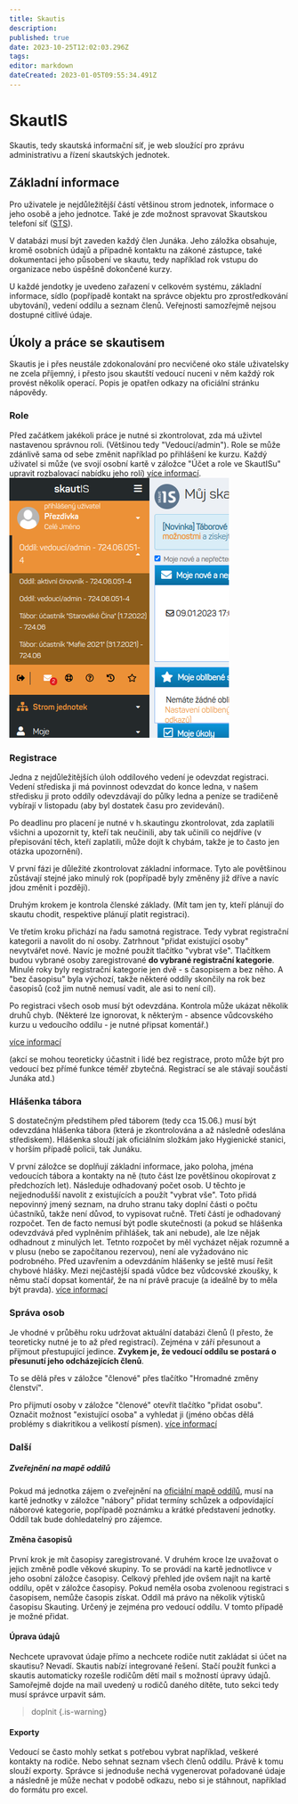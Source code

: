 ```yaml
---
title: Skautis
description: 
published: true
date: 2023-10-25T12:02:03.296Z
tags: 
editor: markdown
dateCreated: 2023-01-05T09:55:34.491Z
---
```


# SkautIS
Skautis, tedy skautská informační síť, je web sloužící pro zprávu administrativu a řízení skautských jednotek. 

## Základní informace
Pro uživatele je nejdůležitější částí většinou strom jednotek, informace o jeho osobě a jeho jednotce. Také je zde možnost spravovat Skautskou telefoní síť (<a href = "https://krizovatka.skaut.cz/skautske-benefity/sts-skautska-telefonni-sit/sts-zakladni-informace">STS</a>).

V databázi musí být zaveden každý člen Junáka. Jeho záložka obsahuje, kromě osobních údajů a případně kontaktu na zákoné zástupce, také dokumentaci jeho působení ve skautu, tedy například rok vstupu do organizace nebo úspěšně dokončené kurzy.

U každé jendotky je uvedeno zařazení v celkovém systému, základní informace, sídlo (popřípadě kontakt na správce objektu pro zprostředkování ubytování), vedení oddílu a seznam členů. Veřejnosti  samozřejmě nejsou dostupné citlivé údaje. 

## Úkoly a práce se skautisem
Skautis je i přes neustále zdokonalování pro necvičené oko stále uživatelsky ne zcela příjemný, i přesto jsou skautští vedoucí nuceni v něm každý rok provést několik operací.
Popis je opatřen odkazy na oficiální stránku nápovědy.

### Role
Před začátkem jakékoli práce je nutné si zkontrolovat, zda má uživtel nastavenou správnou roli. (Většinou tedy "Vedoucí/admin"). Role se může zdánlivě sama od sebe změnit například po přihlášení ke kurzu. Každý uživatel si může (ve svojí osobní kartě v záložce "Účet a role ve SkautISu" upravit rozbalovací nabídku jeho rolí) <a href="https://napoveda.skaut.cz/skautis/informacni-system/uzivatel/role-a-prava">
  více informací</a>.
![role-skautis.png](/obrazky/skautis/role-skautis.png)

### Registrace

Jedna z nejdůležitějších úloh oddílového vedení je odevzdat registraci. Vedení střediska ji má povinnost odevzdat do konce ledna, v našem středisku ji proto oddíly odevzdávají do půlky ledna a peníze se tradičeně vybírají v listopadu (aby byl dostatek času pro zevidevání).

Po deadlinu pro placení je nutné v h.skautingu zkontrolovat, zda zaplatili všichni a upozornit ty, kteří tak neučinili, aby tak učinili co nejdříve (v přepisování těch, kteří zaplatili, může dojít k chybám, takže je to často jen otázka upozornění).

V první fázi je důležité zkontrolovat základní informace. Tyto ale povětšinou zůstávají stejné jako minulý rok (popřípadě byly změněny již dříve a navíc jdou změnit i později).

Druhým krokem je kontrola členské základy. (Mít tam jen ty, kteří plánují do skautu chodit, respektive plánují platit registraci).

Ve třetím kroku přichází na řadu samotná registrace. Tedy vybrat registrační kategorii a navolit do ní osoby. Zatrhnout "přidat existující osoby" nevytvářet nové. Navíc je možné použít tlačítko "vybrat vše". 
Tlačítkem budou vybrané osoby zaregistrované **do vybrané registrační kategorie**. Minulé roky byly registrační kategorie jen dvě - s časopisem a bez něho. A "bez časopisu" byla výchozí, takže některé oddíly skončily na rok bez časopisů (což jim nutně nemusí vadit, ale asi to není cíl).

Po registraci všech osob musí být odevzdána. Kontrola může ukázat několik druhů chyb. (Některé lze ignorovat, k některým - absence vůdcovského kurzu u vedoucího oddílu - je nutné připsat komentář.)

<a href="https://napoveda.skaut.cz/skautis/registrace">více informací</a>

(akcí se mohou teoreticky účastnit i lidé bez registrace, proto může být pro vedoucí bez přímé funkce téměř zbytečná. Registrací se ale stávají součástí Junáka atd.)

### Hlášenka tábora

S dostatečným předstihem před táborem (tedy cca 15.06.) musí být odevzdána hlášenka tábora (která je zkontrolována a až následně odeslána střediskem). Hlášenka slouží jak oficiálním složkám jako Hygienické stanici, v horším případě policii, tak Junáku.

V první záložce se doplňují základní informace, jako poloha, jména vedoucích tábora a kontakty na ně (tuto část lze povětšinou okopírovat z předchozích let). 
Následuje odhadovaný počet osob. U těchto je nejjednodušší navolit z existujících a použít "vybrat vše". Toto přidá nepovinný jmený seznam, na druho stranu taky doplní části o počtu účastníků, takže není důvod, to vypisovat ručně. 
Třetí částí je odhadovaný rozpočet. Ten de facto nemusí být podle skutečnosti (a pokud se hlášenka odevzdvává před vyplněním přihlášek, tak ani nebude), ale lze nějak odhadnout z minulých let. Tetnto rozpočet by měl vycházet nějak rozumně a v plusu (nebo se započítanou rezervou), není ale vyžadováno nic podrobného.
Před uzavřením a odevzdáním hlášenky se ještě musí řešit chybové hlášky. Mezi nejčastější spadá vůdce bez vůdcovské zkoušky, k němu stačí dopsat komentář, že na ní právě pracuje (a ideálně by to měla být pravda).
<a href="https://napoveda.skaut.cz/skautis/akce/tabory/hlasenka-zobrazeni-editace">více informací</a>



### Správa osob

Je vhodné v průběhu roku udržovat aktuální databázi členů (I přesto, že teoreticky nutné je to až před registrací). Zejména v září přesunout a přijmout přestupující jedince.
**Zvykem je, že vedoucí oddílu se postará o přesunutí jeho odcházejících členů**.

To se dělá přes v záložce "členové" přes tlačítko "Hromadné změny členství".

Pro přijmutí osoby v záložce "členové" otevřít tlačítko "přidat osobu". Označit možnost "existující osoba" a vyhledat ji (jméno občas dělá problémy s diakritikou a velikostí písmen).
<a href="https://napoveda.skaut.cz/skautis/jednotka/clenove">více informací</a>


### Další

##### Zveřejnění na mapě oddílů
Pokud má jednotka zájem o zveřejnění na <a href="https://www.skaut.cz/mapa/?misto=">oficiální mapě oddílů</a>, musí na kartě jednotky v záložce "nábory" přidat termíny schůzek a odpovídající náborové kategorie, popřípadě poznámku a krátké představení jednotky. Oddíl tak bude dohledatelný pro zájemce.

#### Změna časopisů
První krok je mít časopisy zaregistrované. V druhém kroce lze uvažovat o jejich změně podle věkové skupiny. To se provádí na kartě jednotlivce v jeho osobní záložce časopisy. Celkový přehled jde ovšem najít na kartě oddílu, opět v záložce časopisy. 
Pokud neměla osoba zvolenoou registraci s časopisem, nemůže časopis získat.
Oddíl má právo na několik výtisků časopisu Skauting. Určený je zejména pro vedoucí oddílu. V tomto případě je možné přidat.

#### Úprava údajů
Nechcete upravovat údaje přímo a nechcete rodiče nutit zakládat si účet na skautisu? Nevadí. Skautis nabízí integrované řešení. Stačí použít funkci a skautis automaticky rozešle rodičům dětí mail s možností úpravy údajů. Samořejmě dojde na mail uvedený u rodičů daného dítěte, tuto sekci tedy musí správce urpavit sám.
> doplnit
{.is-warning}

#### Exporty
Vedoucí se často mohly setkat s potřebou vybrat například, veškeré kontakty na rodiče. Nebo sehnat seznam všech členů oddílu. Právě k tomu slouží exporty.
Správce si jednoduše nechá vygenerovat pořadované údaje a následně je může nechat v podobě odkazu, nebo si je stáhnout, například do formátu pro excel.





